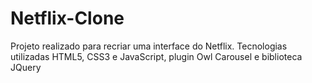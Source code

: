 # Netflix-Clone
Projeto realizado para recriar uma interface do Netflix. Tecnologias utilizadas HTML5, CSS3 e JavaScript, plugin Owl Carousel e biblioteca JQuery
